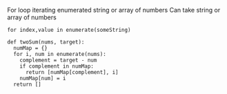 For loop iterating enumerated string or array of numbers
Can take string or array of numbers
```
for index,value in enumerate(someString)
```

```
def twoSum(nums, target):
  numMap = {}
  for i, num in enumerate(nums):
    complement = target - num
    if complement in numMap:
      return [numMap[complement], i]
    numMap[num] = i
  return []
```